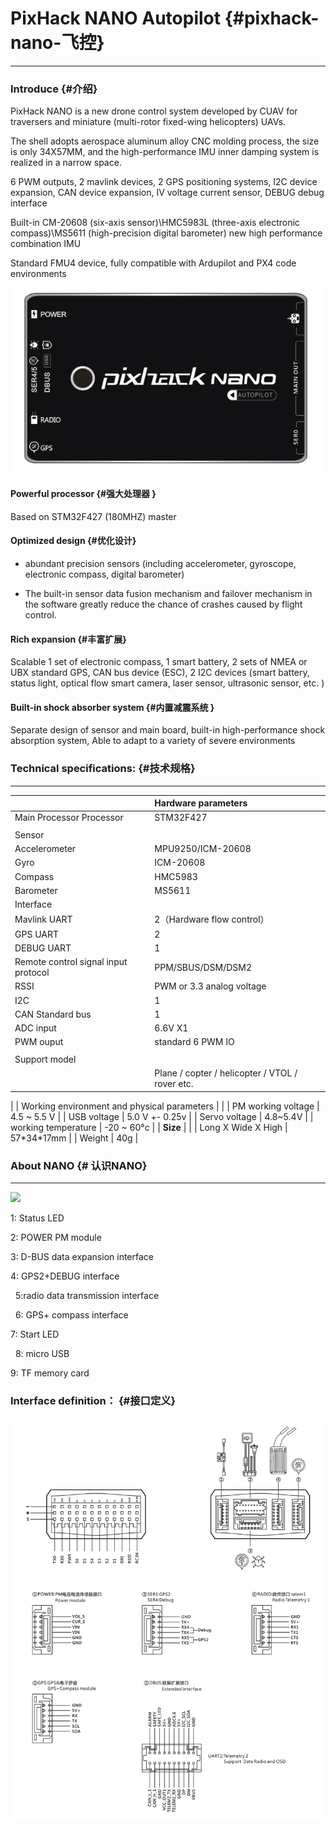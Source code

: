 # PixHack NANO Autopilot {#pixhack-nano-飞控}

---

### Introduce {#介绍}

PixHack NANO is a new drone control system developed by CUAV for traversers and miniature \(multi-rotor fixed-wing helicopters\) UAVs.

The shell adopts aerospace aluminum alloy CNC molding process, the size is only 34X57MM, and the high-performance IMU inner damping system is realized in a narrow space.

6 PWM outputs, 2 mavlink devices, 2 GPS positioning systems, I2C device expansion, CAN device expansion, IV voltage current sensor, DEBUG debug interface

Built-in CM-20608 \(six-axis sensor\)\HMC5983L \(three-axis electronic compass\)\MS5611 \(high-precision digital barometer\) new high performance combination IMU

Standard FMU4 device, fully compatible with Ardupilot and PX4 code environments

![](/assets/ee9898419d203e97e53d295a81d68d78.jpg)

#### Powerful processor {#强大处理器 }

Based on STM32F427 \(180MHZ\) master

#### Optimized design {#优化设计}

* abundant precision sensors \(including accelerometer, gyroscope, electronic compass, digital barometer\)

* The built-in sensor data fusion mechanism and failover mechanism in the software greatly reduce the chance of crashes caused by flight control.

#### Rich expansion {#丰富扩展}

Scalable 1 set of electronic compass, 1 smart battery, 2 sets of NMEA or UBX standard GPS, CAN bus device \(ESC\), 2 I2C devices \(smart battery, status light, optical flow smart camera, laser sensor, ultrasonic sensor, etc. \)

#### Built-in shock absorber system {#内置减震系统 }

Separate design of sensor and main board, built-in high-performance shock absorption system, Able to adapt to a variety of severe environments
### Technical specifications: {#技术规格}

---

|  | Hardware parameters |
| :--- | :--- |
| Main Processor Processor | STM32F427 |
|  |  |
| Sensor |  |
| Accelerometer | MPU9250/ICM-20608 |
| Gyro | ICM-20608 |
| Compass | HMC5983 |
| Barometer | MS5611 |
| Interface |  |
| Mavlink UART | 2（Hardware flow control） |
| GPS UART | 2 |
| DEBUG UART | 1 |
| Remote control signal input protocol | PPM/SBUS/DSM/DSM2 |
| RSSI | PWM or 3.3 analog voltage |
| I2C | 1 |
| CAN Standard bus | 1 |
| ADC input | 6.6V X1 |
| PWM ouput | standard 6 PWM IO |
|  |  |
| Support model |  |
|  | Plane / copter / helicopter / VTOL / rover etc.
 |
| Working environment and physical parameters |  |
| PM working voltage | 4.5 ~ 5.5 V |
| USB voltage | 5.0 V +- 0.25v |
| Servo voltage | 4.8~5.4V |
| working temperature | -20 ~ 60°c |
| **Size** |  |
| Long X Wide X High | 57\*34\*17mm |
| Weight | 40g |

### About NANO {# 认识NANO}

---

![](http://doc.cuav.net/PixHack/assets/nano2.png)

1: Status LED

2: POWER PM module

3: D-BUS data expansion interface

4: GPS2+DEBUG interface

  5:radio data transmission interface

  6: GPS+ compass interface

7: Start LED

  8: micro USB

9: TF memory card

### Interface definition： {#接口定义}

![](/assets/nano3.png)

